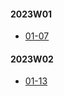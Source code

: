 #### 2023W01
- [01-07](../2023W01/01-07/English/README.md)
#### 2023W02
- [01-13](../2023W02/01-13/English/README.md)